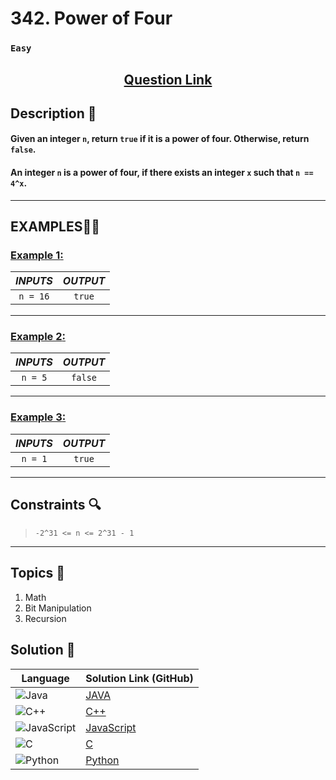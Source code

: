 # 342. Power of Four

### `Easy`


<h2 align="center">
<a href="https://leetcode.com/problems/power-of-four/description/"><strong>Question Link</strong></a>
</h2>


## Description 📑

#### Given an integer `n`, return `true` if it is a power of four. Otherwise, return `false`.

#### An integer `n` is a power of four, if there exists an integer `x` such that `n == 4^x`.

---

## **EXAMPLES**💫✨ </br>

<h3>

<ins>**Example 1**:</ins> </br>


| _INPUTS_ | _OUTPUT_ |
| :-----------: | :-----------: |
| `n = 16` | `true` |

</h3>

____
<h3>

<ins>**Example 2**:</ins> </br>

| _INPUTS_ | _OUTPUT_ |
| :-----------: | :-----------: |
| `n = 5` | `false` |

</h3>

___

<h3>

<ins>**Example 3**:</ins> </br>

| _INPUTS_ | _OUTPUT_ |
| :-----------: | :-----------: |
| `n = 1` | `true` |

</h3>


___

## Constraints 🔍

> `-2^31 <= n <= 2^31 - 1`

___

## Topics 📝

1. Math
2. Bit Manipulation
3. Recursion


## Solution 📃

|  Language   |  Solution Link (GitHub) |
| ------------- | ------------- |
|  ![Java](https://img.shields.io/badge/java-%23ED8B00.svg?style=flat&logo=openjdk&logoColor=white)  | [JAVA](https://github.com/Purnima47/Leetcode-Solutions/blob/main/%F0%9F%9F%A2%20Easy/342%20-%20Power%20of%20Four/_342PowerofFour.java) |
|  ![C++](https://img.shields.io/badge/c++-%2300599C.svg?style=plastic&logo=c%2B%2B&logoColor=white)  | [C++](https://github.com/Purnima47/Leetcode-Solutions/blob/main/%F0%9F%9F%A2%20Easy/342%20-%20Power%20of%20Four/_342PowerofFour.cpp)  |
|  ![JavaScript](https://img.shields.io/badge/javascript-%23323330.svg?style=flat&logo=javascript&logoColor=%23F7DF1E)  | [JavaScript](https://github.com/Purnima47/Leetcode-Solutions/blob/main/%F0%9F%9F%A2%20Easy/342%20-%20Power%20of%20Four/_342PowerofFour.js) |
|![C](https://img.shields.io/badge/c-%2300599C.svg?style=plastic&logo=c&logoColor=white)| [C](https://github.com/Purnima47/Leetcode-Solutions/blob/main/%F0%9F%9F%A2%20Easy/342%20-%20Power%20of%20Four/_342PowerofFour.c) |
|![Python](https://img.shields.io/badge/python-3670A0?style=plastic&logo=python&logoColor=ffdd54)| [Python](https://github.com/Purnima47/Leetcode-Solutions/blob/main/%F0%9F%9F%A2%20Easy/342%20-%20Power%20of%20Four/_342PowerofFour.py) |
